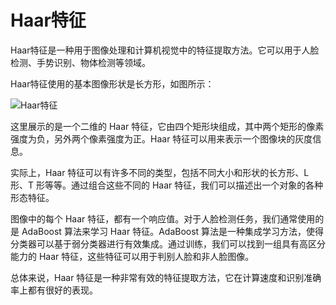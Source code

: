 # Haar特征

Haar特征是一种用于图像处理和计算机视觉中的特征提取方法。它可以用于人脸检测、手势识别、物体检测等领域。

Haar特征使用的基本图像形状是长方形，如图所示：

![Haar特征](https://cdn.luogu.com.cn/upload/image_hosting/udmrabek.png)

这里展示的是一个二维的 Haar 特征，它由四个矩形块组成，其中两个矩形的像素强度为负，另外两个像素强度为正。Haar 特征可以用来表示一个图像块的灰度信息。

实际上，Haar 特征可以有许多不同的类型，包括不同大小和形状的长方形、L 形、T 形等等。通过组合这些不同的 Haar 特征，我们可以描述出一个对象的各种形态特征。

图像中的每个 Haar 特征，都有一个响应值。对于人脸检测任务，我们通常使用的是 AdaBoost 算法来学习 Haar 特征。AdaBoost 算法是一种集成学习方法，使得分类器可以基于弱分类器进行有效集成。通过训练，我们可以找到一组具有高区分能力的 Haar 特征，这些特征可以用于判别人脸和非人脸图像。

总体来说，Haar 特征是一种非常有效的特征提取方法，它在计算速度和识别准确率上都有很好的表现。
